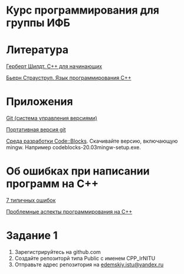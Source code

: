 # Курс программирования для группы ИФБ

# Литература
[Герберт Шилдт. C++ для начинающих](https://disk.yandex.ru/i/K8rqnCX_QZ2hQw)

[Бьерн Страуструп. Язык программирования С++](https://disk.yandex.ru/i/cEOSIjkIK_F7rQ)

# Приложения
[Git (система управления версиями)](https://git-scm.com/download/win)

[Портативная версия git](https://github.com/git-for-windows/git/releases/download/v2.39.2.windows.1/PortableGit-2.39.2-32-bit.7z.exe)

[Среда разработки Code::Blocks](http://www.codeblocks.org/downloads/binaries/#imagesoswindows48pnglogo-microsoft-windows). Скачивайте версию, включающую mingw. Например codeblocks-20.03mingw-setup.exe.

# Об ошибках при написании программ на С++
[7 типичных ошибок](http://cppstudio.com/post/5142/)

[Проблемные аспекты программирования на С++](https://habr.com/ru/post/428898/)

# Задание 1 
1. Зарегистрируйтесь на github.com
2. Создайте репозиторй типа Public с именем CPP_IrNITU
3. Отправьте адрес репозитория на edemskiy.istu@yandex.ru
